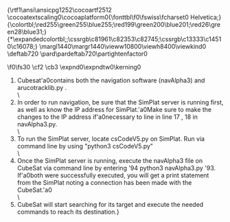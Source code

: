 {\rtf1\ansi\ansicpg1252\cocoartf2512
\cocoatextscaling0\cocoaplatform0{\fonttbl\f0\fswiss\fcharset0 Helvetica;}
{\colortbl;\red255\green255\blue255;\red199\green200\blue201;\red26\green28\blue31;}
{\*\expandedcolortbl;;\cssrgb\c81961\c82353\c82745;\cssrgb\c13333\c14510\c16078;}
\margl1440\margr1440\vieww10800\viewh8400\viewkind0
\deftab720
\pard\pardeftab720\partightenfactor0

\f0\fs30 \cf2 \cb3 \expnd0\expndtw0\kerning0
1. Cubesat\'a0contains both the navigation software (navAlpha3) and arucotracklib.py .\
\
2. In order to run navigation, be sure that the SimPlat server is running first, as well as know the IP address for SimPlat.\'a0Make sure to make the changes to the IP address if\'a0necessary to line in line 17 , 18 in navAlpha3.py.\
\
3. To run the SimPlat server, locate csCodeV5.py on SimPlat. Run via command line by using "python3 csCodeV5.py"\
\
3. Once the SimPlat server is running, execute the navAlpha3 file on CubeSat via command line by entering \'94 python3 navAlpha3.py \'93. If\'a0both were successfully executed, you will get a print statement from the SimPlat noting a connection has been made with the CubeSat.\'a0\
\
4. CubeSat will start searching for its target and execute the needed commands to reach its destination.}